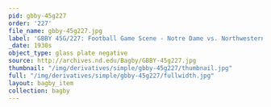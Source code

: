 ```yaml
---
pid: gbby-45g227
order: '227'
file_name: gbby-45g227.jpg
label: 'GBBY 45G/227: Football Game Scene - Notre Dame vs. Northwestern - c1930s'
_date: 1930s
object_type: glass plate negative
source: http://archives.nd.edu/Bagby/GBBY-45g227.jpg
thumbnail: "/img/derivatives/simple/gbby-45g227/thumbnail.jpg"
full: "/img/derivatives/simple/gbby-45g227/fullwidth.jpg"
layout: bagby_item
collection: bagby
---
```

